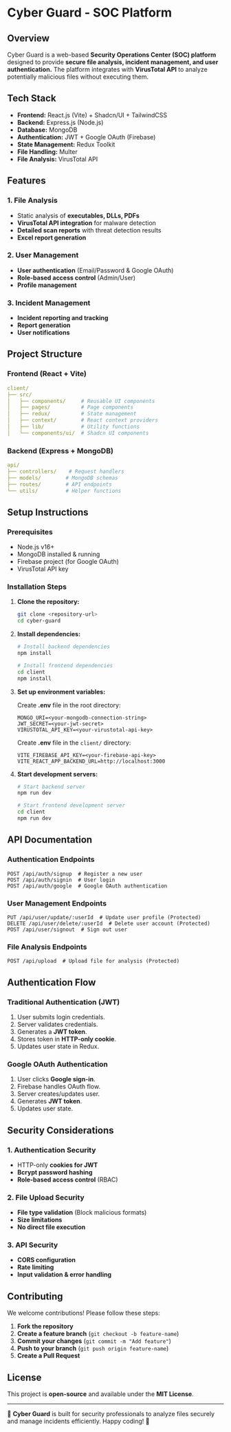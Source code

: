 # Cyber Guard - SOC Platform

## **Overview**
Cyber Guard is a web-based **Security Operations Center (SOC) platform** designed to provide **secure file analysis, incident management, and user authentication.** The platform integrates with **VirusTotal API** to analyze potentially malicious files without executing them.

## **Tech Stack**

- **Frontend:** React.js (Vite) + Shadcn/UI + TailwindCSS
- **Backend:** Express.js (Node.js)
- **Database:** MongoDB
- **Authentication:** JWT + Google OAuth (Firebase)
- **State Management:** Redux Toolkit
- **File Handling:** Multer
- **File Analysis:** VirusTotal API

## **Features**

### **1. File Analysis**
- Static analysis of **executables, DLLs, PDFs**
- **VirusTotal API integration** for malware detection
- **Detailed scan reports** with threat detection results
- **Excel report generation**

### **2. User Management**
- **User authentication** (Email/Password & Google OAuth)
- **Role-based access control** (Admin/User)
- **Profile management**

### **3. Incident Management**
- **Incident reporting and tracking**
- **Report generation**
- **User notifications**

## **Project Structure**

### **Frontend (React + Vite)**
```yaml
client/
├── src/
│   ├── components/     # Reusable UI components
│   ├── pages/          # Page components
│   ├── redux/          # State management
│   ├── context/        # React context providers
│   ├── lib/            # Utility functions
│   └── components/ui/  # Shadcn UI components
```

### **Backend (Express + MongoDB)**
```yaml
api/
├── controllers/    # Request handlers
├── models/        # MongoDB schemas
├── routes/        # API endpoints
└── utils/         # Helper functions
```

## **Setup Instructions**

### **Prerequisites**
- Node.js v16+
- MongoDB installed & running
- Firebase project (for Google OAuth)
- VirusTotal API key

### **Installation Steps**

1. **Clone the repository:**
   ```bash
   git clone <repository-url>
   cd cyber-guard
   ```

2. **Install dependencies:**
   ```bash
   # Install backend dependencies
   npm install

   # Install frontend dependencies
   cd client
   npm install
   ```

3. **Set up environment variables:**

   Create **.env** file in the root directory:
   ```env
   MONGO_URI=<your-mongodb-connection-string>
   JWT_SECRET=<your-jwt-secret>
   VIRUSTOTAL_API_KEY=<your-virustotal-api-key>
   ```
   
   Create **.env** file in the `client/` directory:
   ```env
   VITE_FIREBASE_API_KEY=<your-firebase-api-key>
   VITE_REACT_APP_BACKEND_URL=http://localhost:3000
   ```

4. **Start development servers:**
   ```bash
   # Start backend server
   npm run dev

   # Start frontend development server
   cd client
   npm run dev
   ```

## **API Documentation**

### **Authentication Endpoints**
```http
POST /api/auth/signup  # Register a new user
POST /api/auth/signin  # User login
POST /api/auth/google  # Google OAuth authentication
```

### **User Management Endpoints**
```http
PUT /api/user/update/:userId  # Update user profile (Protected)
DELETE /api/user/delete/:userId  # Delete user account (Protected)
POST /api/user/signout  # Sign out user
```

### **File Analysis Endpoints**
```http
POST /api/upload  # Upload file for analysis (Protected)
```

## **Authentication Flow**

### **Traditional Authentication (JWT)**
1. User submits login credentials.
2. Server validates credentials.
3. Generates a **JWT token**.
4. Stores token in **HTTP-only cookie**.
5. Updates user state in Redux.

### **Google OAuth Authentication**
1. User clicks **Google sign-in**.
2. Firebase handles OAuth flow.
3. Server creates/updates user.
4. Generates **JWT token**.
5. Updates user state.

## **Security Considerations**

### **1. Authentication Security**
- HTTP-only **cookies for JWT**
- **Bcrypt password hashing**
- **Role-based access control** (RBAC)

### **2. File Upload Security**
- **File type validation** (Block malicious formats)
- **Size limitations**
- **No direct file execution**

### **3. API Security**
- **CORS configuration**
- **Rate limiting**
- **Input validation & error handling**

## **Contributing**

We welcome contributions! Please follow these steps:
1. **Fork the repository**
2. **Create a feature branch** (`git checkout -b feature-name`)
3. **Commit your changes** (`git commit -m "Add feature"`)
4. **Push to your branch** (`git push origin feature-name`)
5. **Create a Pull Request**

## **License**
This project is **open-source** and available under the **MIT License**.

---
🚀 **Cyber Guard** is built for security professionals to analyze files securely and manage incidents efficiently. Happy coding! 🎯
